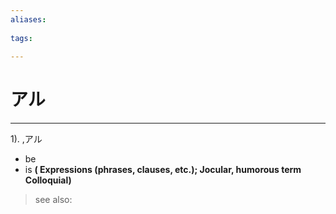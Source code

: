 ```yaml
---
aliases:
    
tags:
    
---
```


# アル
---
1).
,アル

- be
- is
**( Expressions (phrases, clauses, etc.); Jocular, humorous term Colloquial)**
> see also: 
            